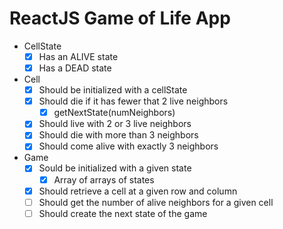 # ReactJS Game of Life App
* CellState
  * [x] Has an ALIVE state
  * [x] Has a DEAD state
* Cell
  * [x] Should be initialized with a cellState
  * [x] Should die if it has fewer that 2 live neighbors
    * [x] getNextState(numNeighbors)
  * [x] Should live with 2 or 3 live neighbors
  * [x] Should die with more than 3 neighbors
  * [x] Should come alive with exactly 3 neighbors
* Game
  * [x] Sould be initialized with a given state
    * [x] Array of arrays of states
  * [x] Should retrieve a cell at a given row and column
  * [ ] Should get the number of alive neighbors for a given cell
  * [ ] Should create the next state of the game
